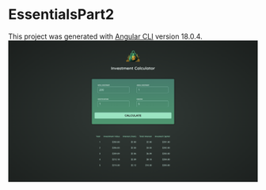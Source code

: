 # EssentialsPart2

This project was generated with [Angular CLI](https://github.com/angular/angular-cli) version 18.0.4.
<img src="./public/project.png">

